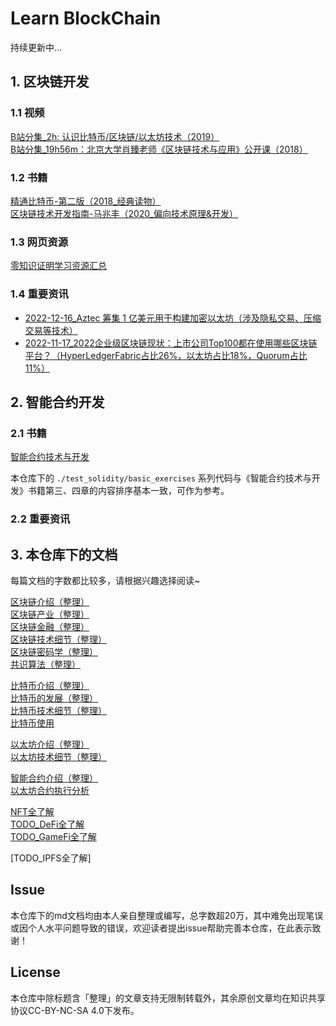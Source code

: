 # Learn BlockChain

持续更新中...

## 1. 区块链开发

### 1.1 视频  
[B站分集_2h: 认识比特币/区块链/以太坊技术（2019）](https://www.bilibili.com/video/BV1gt411T7Tq)  
[B站分集_19h56m：北京大学肖臻老师《区块链技术与应用》公开课（2018）](https://www.bilibili.com/video/BV1Vt411X7JF)

### 1.2 书籍  
[精通比特币-第二版（2018_经典读物）](https://book.douban.com/subject/30280401/)  
[区块链技术开发指南-马兆丰（2020_偏向技术原理&开发）](https://baike.baidu.com/item/区块链技术开发指南/56688853?fr=aladdin)

### 1.3 网页资源  
[零知识证明学习资源汇总](https://learnblockchain.cn/2019/11/08/zkp-info)

### 1.4 重要资讯  
- [2022-12-16_Aztec 筹集 1 亿美元用于构建加密以太坊（涉及隐私交易、压缩交易等技术）](https://news.marsbit.cc/20221216092927524453.html)
- [2022-11-17_2022企业级区块链现状：上市公司Top100都在使用哪些区块链平台？（HyperLedgerFabric占比26%，以太坊占比18%，Quorum占比11%）](https://www.8btc.com/article/6788632)

## 2. 智能合约开发
### 2.1 书籍  
[智能合约技术与开发](https://item.jd.com/10057770151476.html)

本仓库下的 `./test_solidity/basic_exercises` 系列代码与《智能合约技术与开发》书籍第三、四章的内容排序基本一致，可作为参考。

### 2.2 重要资讯  

## 3. 本仓库下的文档

每篇文档的字数都比较多，请根据兴趣选择阅读~

[区块链介绍（整理）](./blockchain_introduce.md)  
[区块链产业（整理）](./blockchain_industries.md)  
[区块链金融（整理）](./blockchain_finance.md)  
[区块链技术细节（整理）](./blockchain_tech_detail.md)  
[区块链密码学（整理）](./cryptograph.md)  
[共识算法（整理）](./consensus.md)

[比特币介绍（整理）](./bitcoin_intro.md)  
[比特币的发展（整理）](./bitcoin_development.md)  
[比特币技术细节（整理）](./bitcoin_tech_detail.md)  
[比特币使用](./bitcoin_usage.md)  

[以太坊介绍（整理）](./ethereum_intro.md)  
[以太坊技术细节（整理）](./ethereum_tech_detail.md)

[智能合约介绍（整理）](./smart_contract.md)  
[以太坊合约执行分析](./ethereum_execute_contract.md)  

[NFT全了解](./nft_overview.md)  
[TODO_DeFi全了解](./defi_overview.md)  
[TODO_GameFi全了解](./gamefi_overview.md)

[TODO_IPFS全了解]

## Issue
本仓库下的md文档均由本人亲自整理或编写，总字数超20万，其中难免出现笔误或因个人水平问题导致的错误，欢迎读者提出issue帮助完善本仓库，在此表示致谢！

## License
本仓库中除标题含「整理」的文章支持无限制转载外，其余原创文章均在知识共享协议CC-BY-NC-SA 4.0下发布。